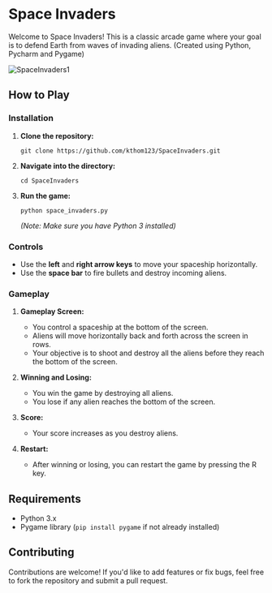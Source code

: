 # Space Invaders

Welcome to Space Invaders! This is a classic arcade game where your goal is to defend Earth from waves of invading aliens.
(Created using Python, Pycharm and Pygame)

![SpaceInvaders1](https://github.com/kthom123/SpaceInvaders/assets/99015262/0add3f7c-edac-45c8-9acd-cc81b313e021)


## How to Play

### Installation

1. **Clone the repository:**
   ```
   git clone https://github.com/kthom123/SpaceInvaders.git
   ```
   
2. **Navigate into the directory:**
   ```
   cd SpaceInvaders
   ```

3. **Run the game:**
   ```
   python space_invaders.py
   ```
   *(Note: Make sure you have Python 3 installed)*

### Controls

- Use the **left** and **right arrow keys** to move your spaceship horizontally.
- Use the **space bar** to fire bullets and destroy incoming aliens.

### Gameplay

1. **Gameplay Screen:**
   - You control a spaceship at the bottom of the screen.
   - Aliens will move horizontally back and forth across the screen in rows.
   - Your objective is to shoot and destroy all the aliens before they reach the bottom of the screen.

3. **Winning and Losing:**
   - You win the game by destroying all aliens.
   - You lose if any alien reaches the bottom of the screen.

4. **Score:**
   - Your score increases as you destroy aliens.

5. **Restart:**
   - After winning or losing, you can restart the game by pressing the R key.

## Requirements

- Python 3.x
- Pygame library (`pip install pygame` if not already installed)

## Contributing

Contributions are welcome! If you'd like to add features or fix bugs, feel free to fork the repository and submit a pull request.
